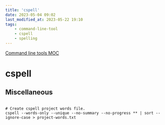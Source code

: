 ```yaml
---
title: 'cspell'
date: 2023-05-04 09:02
last_modified_at: 2023-05-22 19:10
tags:
    - command-line-tool
    - cspell
    - spelling
---
```


[Command line tools MOC](Command%20line%20tools%20MOC.md)

# cspell

## Miscellaneous

```shell

# Create cspell project words file.
cspell --words-only --unique --no-summary --no-progress ** | sort --ignore-case > project-words.txt
```
